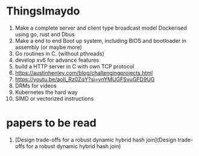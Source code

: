 # ThingsImaydo

1. Make a complete server and client type broadcast model Dockerised using go, rust and Dbus
2. Make a end to end Boot up system, including BIOS and bootloader in assembly (or maybe more)
3. Go routines in C. (without pthreads)
4. develop xv6 for advance features
5. build a HTTP server in C with own TCP protocol
6. https://austinhenley.com/blog/challengingprojects.html
7. https://youtu.be/aolI_Rz0ZqY?si=vnYMUGFSvuGFD9UG
8. DRMs for videos
9. Kubernetes the hard way
10. SIMD or vectorized instructions



# papers to be read

1. [Design trade-offs for a robust dynamic hybrid hash join](Design trade-offs for a robust dynamic hybrid hash join)
